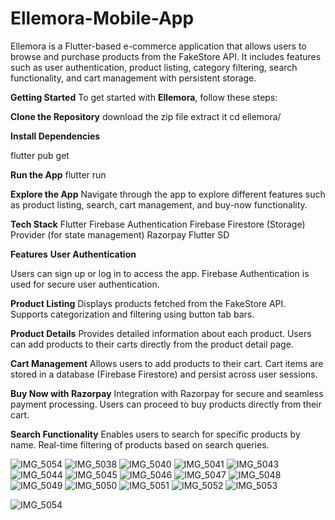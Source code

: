 # Ellemora-Mobile-App
Ellemora is a Flutter-based e-commerce application that allows users to browse and purchase products from the FakeStore API. It includes features such as user authentication, product listing, category filtering, search functionality, and cart management with persistent storage.

**Getting Started**
To get started with **Ellemora**, follow these steps:

**Clone the Repository**
download the zip file extract it 
cd ellemora/

**Install Dependencies**

flutter pub get

**Run the App**
flutter run

**Explore the App**
Navigate through the app to explore different features such as product listing, search, cart management, and buy-now functionality.

**Tech Stack**
Flutter
Firebase Authentication
Firebase Firestore (Storage)
Provider (for state management)
Razorpay Flutter SD

**Features**
**User Authentication**

Users can sign up or log in to access the app.
Firebase Authentication is used for secure user authentication.

**Product Listing**
Displays products fetched from the FakeStore API.
Supports categorization and filtering using button tab bars.

**Product Details**
Provides detailed information about each product.
Users can add products to their carts directly from the product detail page.

**Cart Management**
Allows users to add products to their cart.
Cart items are stored in a database (Firebase Firestore) and persist across user sessions.

**Buy Now with Razorpay**
Integration with Razorpay for secure and seamless payment processing.
Users can proceed to buy products directly from their cart.

**Search Functionality**
Enables users to search for specific products by name.
Real-time filtering of products based on search queries.
 
![IMG_5054](https://github.com/user-attachments/assets/3337fefb-84e9-4435-bb5f-d980ad232e92)
![IMG_5038](https://github.com/user-attachments/assets/487f47a2-da1f-47a8-a01b-ecf66fd30112)
![IMG_5040](https://github.com/user-attachments/assets/505c5fd7-d82e-457d-b574-6b7d2390f24b)
![IMG_5041](https://github.com/user-attachments/assets/80ffa9aa-768b-43d9-bf1a-12d35741c025)
![IMG_5043](https://github.com/user-attachments/assets/e9e60ffb-76b4-484a-8dcd-150b229b9486)
![IMG_5044](https://github.com/user-attachments/assets/bd2d60ab-1dd0-4c23-a1c1-2dc9d00c54f5)
![IMG_5045](https://github.com/user-attachments/assets/c2b32711-5076-4dd6-bfdc-910bb3bbf403)
![IMG_5046](https://github.com/user-attachments/assets/b65ee806-677b-41db-a3f3-79f5aa37fb2b)
![IMG_5047](https://github.com/user-attachments/assets/4d06e39d-83e6-4f18-9f28-e6c8a5fb2e27)
![IMG_5048](https://github.com/user-attachments/assets/45e43135-07d6-4ba8-b023-3419834c84a6)
![IMG_5049](https://github.com/user-attachments/assets/3004d2ab-e9f0-4926-aa76-c41f268fb29b)
![IMG_5050](https://github.com/user-attachments/assets/947839f8-9f7b-4b0d-8630-af497256cf3b)
![IMG_5051](https://github.com/user-attachments/assets/766f4193-10d8-466a-a8d3-81f856f4029f)
![IMG_5052](https://github.com/user-attachments/assets/bf0b578e-5152-4066-974a-58819bfcc8e9)
![IMG_5053](https://github.com/user-attachments/assets/297f3f50-3555-49e3-b868-edcf5c395cdd)

![IMG_5054](https://github.com/user-attachments/assets/c86e9ace-cd79-41ea-a88a-6c1eb86af091)



